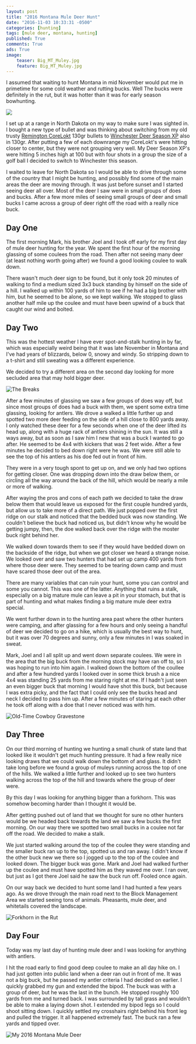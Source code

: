 ```yaml
---
layout: post
title: "2016 Montana Mule Deer Hunt"
date: "2016-11-03 10:33:31 -0500"
categories: [hunting]
tags: [mule deer, montana, hunting]
published: True
comments: True
ads: True
image:
    teaser: Big_MT_Muley.jpg
    feature: Big_MT_Muley.jpg
---
```


I assumed that waiting to hunt Montana in mid November would put me in primetime for some cold weather and rutting bucks. Well The bucks were definitely in the rut, but it was hotter than it was for early season bowhunting.

<img class="image-right" src="/images/2016_target_range.jpg" />

I set up at a range in North Dakota on my way to make sure I was sighted in. I bought a new type of bullet and was thinking about switching from my old trusty <a target="_blank" href="https://www.remington.com/ammunition/centerfire-rifle/core-lokt">Remington CoreLokt</a> 130gr bullets to <a target="_blank" href="http://www.winchester.com/Products/rifle-ammunition/Performance/Deer-Season-XP/Pages/default.aspx">Winchester Deer Season XP</a> also in 130gr. After putting a few of each downrange my CoreLokt's were hitting closer to center, but they were not grouping very well. My Deer Season XP's were hitting 5 inches high at 100 but with four shots in a group the size of a golf ball I decided to switch to Winchester this season.

I waited to leave for North Dakota so I would be able to drive through some of the country that I might be hunting, and possibly find some of the main areas the deer are moving through. It was just before sunset and I started seeing deer all over. Most of the deer I saw were in small groups of does and bucks. After a few more miles of seeing small groups of deer and small bucks I came across a group of deer right off the road with a really nice buck.

## Day One

The first morning Mark, his brother Joel and I took off early for my first day of mule deer hunting for the year. We spent the first hour of the morning glassing of some coulees from the road. Then after not seeing many deer (at least nothing worth going after) we found a good looking coulee to walk down.

<script async src="//pagead2.googlesyndication.com/pagead/js/adsbygoogle.js"></script>
<ins class="adsbygoogle"
     style="display:block; text-align:center;"
     data-ad-format="fluid"
     data-ad-layout="in-article"
     data-ad-client="ca-pub-2944231685290718"
     data-ad-slot="3115465782"></ins>
<script>
     (adsbygoogle = window.adsbygoogle || []).push({});
</script>

There wasn't much deer sign to be found, but it only took 20 minutes of walking to find a medium sized 3x3 buck standing by himself on the side of a hill. I walked up within 100 yards of him to see if he had a big brother with him, but he seemed to be alone, so we kept walking. We stopped to glass another half mile up the coulee and must have been upwind of a buck that caught our wind and bolted.

## Day Two

This was the hottest weather I have ever spot-and-stalk hunting in by far, which was especially weird being that it was late November in Montana and I've had years of blizzards, below 0, snowy and windy. So stripping down to a t-shirt and still sweating was a different experience.

We decided to try a different area on the second day looking for more secluded area that may hold bigger deer.

![The Breaks](/images/2016_The_Breaks.jpg)

After a few minutes of glassing we saw a few groups of does way off, but since most groups of does had a buck with them, we spent some extra time glassing, looking for antlers. We drove a walked a little further up and spotted two more deer feeding on the side of a hill close to 800 yards away. I only watched these deer for a few seconds when one of the deer lifted its head up, along with a huge rack of antlers shining in the sun. It was still a ways away, but as soon as I saw him I new that was a buck I wanted to go after. He seemed to be 4x4 with kickers that was 2 feet wide. After a few minutes he decided to bed down right were he was. We were still able to see the top of his antlers as his doe fed out in front of him.

They were in a very tough spont to get up on, and we only had two options for getting closer. One was dropping down into the draw below them, or circling all the way around the back of the hill, which would be nearly a mile or more of walking.

After waying the pros and cons of each path we decided to take the draw below them that would leave us exposed for the first couple hundred yards, but allow us to take more of a direct path. We just popped over the first ridge on our stalk and noticed that the bedded buck was now standing. We couldn't believe the buck had noticed us, but didn't know why he would be getting jumpy, then, the doe walked back over the ridge with the moster buck right behind her.

We walked down towards them to see if they would have bedded down on the backside of the ridge, but when we got closer we heard a strange noise. We looked over and saw two hunters that had set up camp 400 yards from where those deer were. They seemed to be tearing down camp and must have scared those deer out of the area.

There are many variables that can ruin your hunt, some you can control and some you cannot. This was one of the latter. Anything that ruins a stalk, especially on a big mature mule can leave a pit in your stomach, but that is part of hunting and what makes finding a big mature mule deer extra special.

We went further down in to the hunting area past where the other hunters were camping, and after glassing for a few hours and only seeing a handful of deer we decided to go on a hike, which is usually the best way to hunt, but it was over 70 degrees and sunny, only a few minutes in I was soaked in sweat.

<script async src="//pagead2.googlesyndication.com/pagead/js/adsbygoogle.js"></script>
<ins class="adsbygoogle"
     style="display:block; text-align:center;"
     data-ad-format="fluid"
     data-ad-layout="in-article"
     data-ad-client="ca-pub-2944231685290718"
     data-ad-slot="3115465782"></ins>
<script>
     (adsbygoogle = window.adsbygoogle || []).push({});
</script>

Mark, Joel and I all split up and went down separate coulees. We were in the area that the big buck from the morning stock may have ran off to, so I was hoping to run into him again. I walked down the bottom of the coullee and after a few hundred yards I looked over in some thick brush a a nice 4x4 was standing 25 yards from me staring right at me. If I hadn't just seen an even bigger buck that morning I would have shot this buck, but because I was extra picky, and the fact that I could only see the bucks head and neck I decided to pass him up. After a few minutes of staring at each other he took off along with a doe that I never noticed was with him.

![Old-Time Cowboy Gravestone](/images/2016_Old-Time-Cowboy.jpg)

## Day Three

On our third morning of hunting we hunting a small chunk of state land that looked like it wouldn't get much hunting pressure. It had a few really nice looking draws that we could walk down the bottom of and glass. It didn't take long before we found a group of muleys running across the top of one of the hills. We walked a little further and looked up to see two hunters walking across the top of the hill and towards where the group of deer were.

By this day I was looking for anything bigger than a forkhorn. This was somehow becoming harder than I thought it would be.

After getting pushed out of land that we thought for sure no other hunters would be we headed back towards the land we saw a few bucks the first morning. On our way there we spotted two small bucks in a coulee not far off the road. We decided to make a stalk.

We just started walking around the top of the coulee they were standing and the smaller buck ran up to the top, spotted us and ran away. I didn't know if the other buck new we there so I jogged up to the top of the coulee and looked down. The bigger buck was gone. Mark and Joel had walked further up the coulee and must have spotted him as they waved me over. I ran over, but just as I got there Joel said he saw the buck run off. Fooled once again.

On our way back we decided to hunt some land I had hunted a few years ago. As we drove through the main road next to the Block Management Area we started seeing tons of animals. Pheasants, mule deer, and whitetails covered the landscape.

![Forkhorn in the Rut](/images/2016_Forkhorn_in_Rut.jpg)

## Day Four

Today was my last day of hunting mule deer and I was looking for anything with antlers.

I hit the road early to find good deep coulee to make an all day hike on. I had just gotten into public land when a deer ran out in front of me. It was not a big buck, but he passed my antler criteria I had decided on earlier. I quickly grabbed my gun and extended the bipod. The buck was with a group of deer, but he was the last in the bunch. He stopped roughly 100 yards from me and turned back. I was surrounded by tall grass and wouldn't be able to make a laying down shot. I extended my bipod legs so I could shoot sitting down. I quickly settled my crosshairs right behind his front leg and pulled the trigger. It all happened extremely fast. The buck ran a few yards and tipped over.

![My 2016 Montana Mule Deer](/images/2016_MT_Mule_Deer.jpg)
